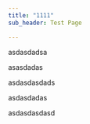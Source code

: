 ```yaml
---
title: "1111"
sub_header: Test Page

---
```

asdasdadsa

asasdadas

asdasdasdads

asdasdadas

asdasdasdasd